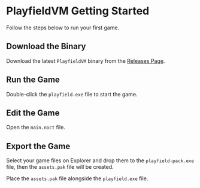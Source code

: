 PlayfieldVM Getting Started
===========================

Follow the steps below to run your first game.

## Download the Binary

Download the latest `PlayfieldVM` binary from the [Releases Page](https://github.com/awemorris/PlayfieldVM/releases).

## Run the Game

Double-click the `playfield.exe` file to start the game.

## Edit the Game

Open the `main.noct` file.

## Export the Game

Select your game files on Explorer and drop them to the `playfield-pack.exe` file,
then the `assets.pak` file will be created.

Place the `assets.pak` file alongside the `playfield.exe` file.

